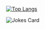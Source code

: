 [![Top Langs](https://github-readme-stats.vercel.app/api/top-langs/?username=vladislav-gh-dump)](https://github.com/vladislav-gh-dump/github-readme-stats)

![Jokes Card](https://readme-jokes.vercel.app/api)
